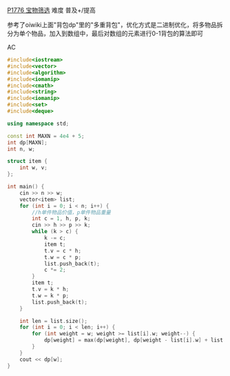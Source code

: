 [P1776 宝物筛选](https://www.luogu.com.cn/problem/P1776)
难度
普及+/提高

参考了oiwiki上面"背包dp"里的"多重背包"，优化方式是二进制优化，将多物品拆分为单个物品，加入到数组中，最后对数组的元素进行0-1背包的算法即可

AC
```c++
#include<iostream>
#include<vector>
#include<algorithm>
#include<iomanip>
#include<cmath>
#include<string>
#include<iomanip>
#include<set>
#include<deque>

using namespace std;

const int MAXN = 4e4 + 5;
int dp[MAXN];
int n, w;

struct item {
	int w, v;
};

int main() {
	cin >> n >> w;
	vector<item> list;
	for (int i = 0; i < n; i++) {
		//h单件物品价值，p单件物品重量
		int c = 1, h, p, k;
		cin >> h >> p >> k;
		while (k > c) {
			k -= c;
			item t;
			t.v = c * h;
			t.w = c * p;
			list.push_back(t);
			c *= 2;
		}
		item t;
		t.v = k * h;
		t.w = k * p;
		list.push_back(t);
	}

	int len = list.size();
	for (int i = 0; i < len; i++) {
		for (int weight = w; weight >= list[i].w; weight--) {
			dp[weight] = max(dp[weight], dp[weight - list[i].w] + list[i].v);
		}
	}
	cout << dp[w];
}
```